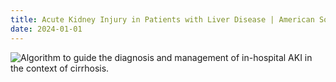 ```yaml
---
title: Acute Kidney Injury in Patients with Liver Disease | American Society of Nephrology
date: 2024-01-01
---
```

![Algorithm to guide the diagnosis and management of in-hospital AKI in the context of cirrhosis.](https://i.imgur.com/607umEl.png)